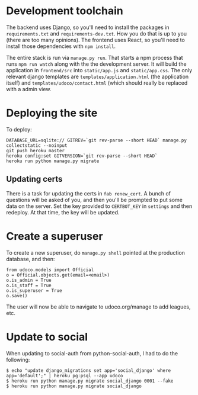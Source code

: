 Development toolchain
=====================

The backend uses Django, so you'll need to install the packages in `requirements.txt`
and `requirements-dev.txt`. How you do that is up to you (there are too many opinions).
The frontend uses React, so you'll need to install those dependencies with
`npm install`.

The entire stack is run via `manage.py run`. That starts a npm process that runs
`npm run watch` along with the the development server. It will build the application
in `frontend/src` into `static/app.js` and `static/app.css`. The only relevant
django templates are `templates/application.html` (the application itself) and
`templates/udoco/contact.html` (which should really be replaced with a admin view.

Deploying the site
==================

To deploy:

    DATABASE_URL=sqlite:// GITREV=`git rev-parse --short HEAD` manage.py collectstatic --noinput
    git push heroku master
    heroku config:set GITVERSION=`git rev-parse --short HEAD`
    heroku run python manage.py migrate

Updating certs
--------------

There is a task for updating the certs in `fab renew_cert`. A bunch of questions will
be asked of you, and then you'll be prompted to put some data on the server. Set
the key provided to `CERTBOT_KEY` in `settings` and then redeploy. At that time,
the key will be updated.

Create a superuser
==================

To create a new superuser, do `manage.py shell` pointed at the production database, and
then:

    from udoco.models import Official
    o = Official.objects.get(email=<email>)
    o.is_admin = True
    o.is_staff = True
    o.is_superuser = True
    o.save()

The user will now be able to navigate to udoco.org/manage to add leagues, etc.

Update to social
================

When updating to social-auth from python-social-auth, I had to do the following:

    $ echo "update django_migrations set app='social_django' where app='default';" | heroku pg:psql --app udoco
    $ heroku run python manage.py migrate social_django 0001 --fake
    $ heroku run python manage.py migrate social_django
